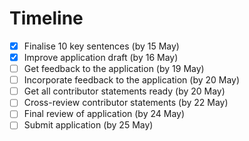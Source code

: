 # Timeline

- [x] Finalise 10 key sentences (by 15 May)
- [x] Improve application draft (by 16 May)
- [ ] Get feedback to the application (by 19 May)
- [ ] Incorporate feedback to the application (by 20 May)
- [ ] Get all contributor statements ready (by 20 May)
- [ ] Cross-review contributor statements (by 22 May)
- [ ] Final review of application (by 24 May)
- [ ] Submit application (by 25 May)
